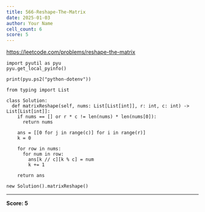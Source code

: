 ```yaml
---
title: 566-Reshape-The-Matrix
date: 2025-01-03
author: Your Name
cell_count: 6
score: 5
---
```


https://leetcode.com/problems/reshape-the-matrix


```
import pyutil as pyu
pyu.get_local_pyinfo()
```


```
print(pyu.ps2("python-dotenv"))
```


```
from typing import List
```


```
class Solution:
  def matrixReshape(self, nums: List[List[int]], r: int, c: int) -> List[List[int]]:
    if nums == [] or r * c != len(nums) * len(nums[0]):
      return nums

    ans = [[0 for j in range(c)] for i in range(r)]
    k = 0

    for row in nums:
      for num in row:
        ans[k // c][k % c] = num
        k += 1

    return ans
```


```
new Solution().matrixReshape()
```


---
**Score: 5**